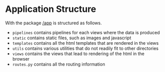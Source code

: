 # Application Structure

With the package [/app](https://github.com/mikkokotila/Padma/tree/master/app) is structured as follows. 

- `pipelines` contains pipelines for each views where the data is produced
- `static` contains static files, such as images and javascript
- `templates` contains all the html templates that are rendered in the views
- `utils` contains various utilities that do not readily fit to other directories
- `views` contains the views that lead to rendering of the html in the browser
- `routes.py` contains all the routing information